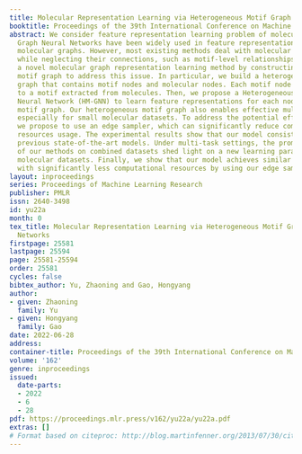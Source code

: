 ```yaml
---
title: Molecular Representation Learning via Heterogeneous Motif Graph Neural Networks
booktitle: Proceedings of the 39th International Conference on Machine Learning
abstract: We consider feature representation learning problem of molecular graphs.
  Graph Neural Networks have been widely used in feature representation learning of
  molecular graphs. However, most existing methods deal with molecular graphs individually
  while neglecting their connections, such as motif-level relationships. We propose
  a novel molecular graph representation learning method by constructing a heterogeneous
  motif graph to address this issue. In particular, we build a heterogeneous motif
  graph that contains motif nodes and molecular nodes. Each motif node corresponds
  to a motif extracted from molecules. Then, we propose a Heterogeneous Motif Graph
  Neural Network (HM-GNN) to learn feature representations for each node in the heterogeneous
  motif graph. Our heterogeneous motif graph also enables effective multi-task learning,
  especially for small molecular datasets. To address the potential efficiency issue,
  we propose to use an edge sampler, which can significantly reduce computational
  resources usage. The experimental results show that our model consistently outperforms
  previous state-of-the-art models. Under multi-task settings, the promising performances
  of our methods on combined datasets shed light on a new learning paradigm for small
  molecular datasets. Finally, we show that our model achieves similar performances
  with significantly less computational resources by using our edge sampler.
layout: inproceedings
series: Proceedings of Machine Learning Research
publisher: PMLR
issn: 2640-3498
id: yu22a
month: 0
tex_title: Molecular Representation Learning via Heterogeneous Motif Graph Neural
  Networks
firstpage: 25581
lastpage: 25594
page: 25581-25594
order: 25581
cycles: false
bibtex_author: Yu, Zhaoning and Gao, Hongyang
author:
- given: Zhaoning
  family: Yu
- given: Hongyang
  family: Gao
date: 2022-06-28
address:
container-title: Proceedings of the 39th International Conference on Machine Learning
volume: '162'
genre: inproceedings
issued:
  date-parts:
  - 2022
  - 6
  - 28
pdf: https://proceedings.mlr.press/v162/yu22a/yu22a.pdf
extras: []
# Format based on citeproc: http://blog.martinfenner.org/2013/07/30/citeproc-yaml-for-bibliographies/
---
```

